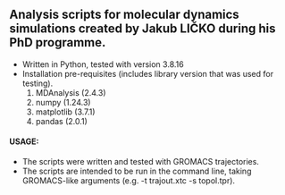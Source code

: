 ## Analysis scripts for molecular dynamics simulations created by Jakub LIČKO during his PhD programme.

+ Written in Python, tested with version 3.8.16
+ Installation pre-requisites (includes library version that was used for testing).
  1. MDAnalysis (2.4.3)
  2. numpy (1.24.3)
  3. matplotlib (3.7.1)
  4. pandas (2.0.1)

#### USAGE:
+ The scripts were written and tested with GROMACS trajectories.
+ The scripts are intended to be run in the command line, taking GROMACS-like arguments (e.g. -t trajout.xtc -s topol.tpr).
